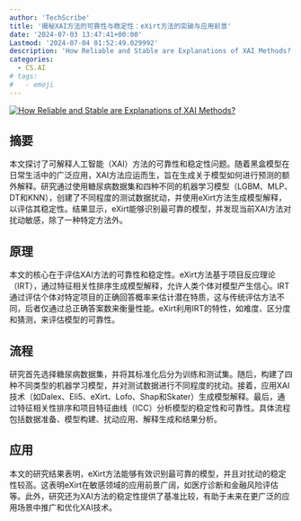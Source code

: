 ```yaml
---
author: 'TechScribe'
title: '揭秘XAI方法的可靠性与稳定性：eXirt方法的突破与应用前景'
date: '2024-07-03 13:47:41+00:00'
Lastmod: '2024-07-04 01:52:49.029992'
description: 'How Reliable and Stable are Explanations of XAI Methods?'
categories:
  - CS.AI
# tags:
#   - emoji
---
```


[![How Reliable and Stable are Explanations of XAI Methods?](https://arxiv-research-1301205113.cos.ap-guangzhou.myqcloud.com/images/2407.03108v1.pdf_0.jpg)](https://arxiv.org/abs/2407.03108v1)

## 摘要

本文探讨了可解释人工智能（XAI）方法的可靠性和稳定性问题。随着黑盒模型在日常生活中的广泛应用，XAI方法应运而生，旨在生成关于模型如何进行预测的额外解释。研究通过使用糖尿病数据集和四种不同的机器学习模型（LGBM、MLP、DT和KNN），创建了不同程度的测试数据扰动，并使用eXirt方法生成模型解释，以评估其稳定性。结果显示，eXirt能够识别最可靠的模型，并发现当前XAI方法对扰动敏感，除了一种特定方法外。<!--more-->

## 原理

本文的核心在于评估XAI方法的可靠性和稳定性。eXirt方法基于项目反应理论（IRT），通过特征相关性排序生成模型解释，允许人类个体对模型产生信心。IRT通过评估个体对特定项目的正确回答概率来估计潜在特质，这与传统评估方法不同，后者仅通过总正确答案数来衡量性能。eXirt利用IRT的特性，如难度、区分度和猜测，来评估模型的可靠性。

## 流程

研究首先选择糖尿病数据集，并将其标准化后分为训练和测试集。随后，构建了四种不同类型的机器学习模型，并对测试数据进行不同程度的扰动。接着，应用XAI技术（如Dalex、Eli5、eXirt、Lofo、Shap和Skater）生成模型解释。最后，通过特征相关性排序和项目特征曲线（ICC）分析模型的稳定性和可靠性。具体流程包括数据准备、模型构建、扰动应用、解释生成和结果分析。

## 应用

本文的研究结果表明，eXirt方法能够有效识别最可靠的模型，并且对扰动的稳定性较高。这表明eXirt在敏感领域的应用前景广阔，如医疗诊断和金融风险评估等。此外，研究还为XAI方法的稳定性提供了基准比较，有助于未来在更广泛的应用场景中推广和优化XAI技术。